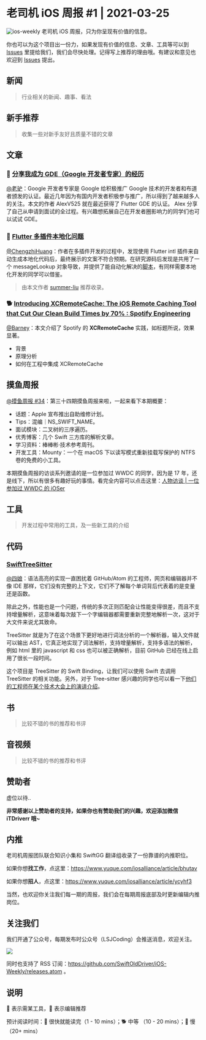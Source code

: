 # 老司机 iOS 周报 #1 | 2021-03-25

![ios-weekly](https://github.com/SwiftOldDriver/iOS-Weekly/blob/master/assets/ios-weekly.png?raw=true)
老司机 iOS 周报，只为你呈现有价值的信息。

你也可以为这个项目出一份力，如果发现有价值的信息、文章、工具等可以到 [Issues](https://github.com/SwiftOldDriver/iOS-Weekly/issues) 里提给我们，我们会尽快处理。记得写上推荐的理由哦。有建议和意见也欢迎到 [Issues](https://github.com/SwiftOldDriver/iOS-Weekly/issues) 提出。

## 新闻

> 行业相关的新闻、趣事、看法

## 新手推荐

> 收集一些对新手友好且质量不错的文章

## 文章

### 🐎 [分享我成为 GDE（Google 开发者专家）的经历](https://mp.weixin.qq.com/s/14TpW7-EqZ_6XO1vYRnhiQ)

[@老驴](https://weibo.com/u/6090610445)：Google 开发者专家是 Google 给积极推广 Google 技术的开发者和布道者颁发的认证。最近几年因为有国内开发者积极参与推广，所以得到了越来越多人的关注。本文的作者 AlexV525 就在最近获得了 Flutter GDE 的认证。 Alex 分享了自己从申请到面试的全过程。有兴趣想拓展自己在开发者圈影响力的同学们也可以试试 GDE。

### 🐎 [Flutter 多插件本地化问题](https://mp.weixin.qq.com/s?__biz=Mzg4MjU2Mzc1MQ==&mid=2247486934&idx=1&sn=b1f809e93ffcf0ab051b0862c1f8eb03&chksm=cf55821ef8220b085333ffc8622f17cdec599bf53c0b95cfe1a50f901b85d778316a1feb7e39&token=290590453&lang=zh_CN#rd)

[@ChengzhiHuang](https://github.com/ChengzhiHuang)：作者在多插件开发的过程中，发现使用 Flutter intl 插件来自动生成本地化代码后，最终展示的文案不符合预期。在研究源码后发现是共用了一个 messageLookup 对象导致，并提供了能自动化解决的[脚本](https://github.com/silan-liu/flutter_app_localization/blob/main/scripts/intl.rb)，有同样需要本地化开发的同学可以借鉴。

> 由本文作者 [summer-liu](https://https://github.com/silan-liu) 推荐收录。

### 🐕 [Introducing XCRemoteCache: The iOS Remote Caching Tool that Cut Our Clean Build Times by 70% : Spotify Engineering](https://engineering.atspotify.com/2021/11/16/introducing-xcremotecache-the-ios-remote-caching-tool-that-cut-our-clean-build-times-by-70/)

[@Barney](https://github.com/BarneyZhaoooo)：本文介绍了 Spotify 的 **XCRemoteCache** 实践，如标题所说，效果显著。

- 背景
- 原理分析
- 如何在工程中集成  XCRemoteCache

## 摸鱼周报

[@摸鱼周报 #34](https://mp.weixin.qq.com/s/P0HjLDCIM3T-hAgQFjO1mg)：第三十四期摸鱼周报来啦，一起来看下本期概要：

* 话题：Apple 宣布推出自助维修计划。
* Tips：混编｜NS_SWIFT_NAME。
* 面试模块：二叉树的三序遍历。
* 优秀博客：几个 Swift 三方库的解析文章。
* 学习资料：棒棒彬·技术参考周刊。
* 开发工具：Mounty：一个在 macOS 下以读写模式重新挂载写保护的 NTFS 卷的免费的小工具。

本期摸鱼周报的访谈系列邀请的是一位参加过 WWDC 的同学，因为是 17 年，还是线下，所以有很多有趣好玩的事情。看完全内容可以点击这里：[人物访谈 | 一位参加过 WWDC 的 iOSer](https://mp.weixin.qq.com/s/5Z8n2bFPbZlG3R0MgqdGDQ)

## 工具

> 开发过程中常用的工具，及一些新工具的介绍

## 代码

### [SwiftTreeSitter](https://github.com/ChimeHQ/SwiftTreeSitter)

[@四娘](https://kemchenj.github.io)：语法高亮的实现一直困扰着 GitHub/Atom 的工程师，网页和编辑器并不像 IDE 那样，它们没有完整的上下文，它们不了解每个单词背后代表着的是变量还是函数。

除此之外，性能也是一个问题，传统的多次正则匹配会让性能变得很差，而且不支持增量解析，这意味着每次敲下一个字编辑器都需要重新完整地解析一次，这对于大文件来说尤其致命。

TreeSitter 就是为了在这个场景下更好地进行词法分析的一个解析器，输入文件就可以输出 AST，它真正地实现了词法解析，支持增量解析，支持多语法的解析，例如 html 里的 javascript 和 css 也可以被正确解析，目前 GitHub 已经在线上启用了很长一段时间。

这个项目是 TreeSitter 的 Swift Binding，让我们可以使用 Swift 去调用 TreeSitter 的相关功能。另外，对于 Tree-sitter 感兴趣的同学也可以看一下[他们的工程师在某个技术大会上的演讲介绍](https://www.youtube.com/watch?v=Jes3bD6P0To)。

## 书

> 比较不错的书的推荐和书评

## 音视频

> 比较不错的书的推荐和书评

## 赞助者

虚位以待..

**非常感谢以上赞助者的支持，如果你也有赞助我们的兴趣，欢迎添加微信 iTDriverr 哦~**

## 内推

老司机周报团队联合知识小集和 SwiftGG 翻译组收录了一份靠谱的内推职位。

如果你想**找工作**，点这里：https://www.yuque.com/iosalliance/article/bhutav

如果你想**招人**，点这里：https://www.yuque.com/iosalliance/article/ycyhf3

当然，也欢迎你关注我们每一期的周报，我们会在每期周报底部及时更新编辑内推岗位。

## 关注我们

我们开通了公众号，每期发布时公众号（LSJCoding）会推送消息，欢迎关注。

![](https://github.com/SwiftOldDriver/iOS-Weekly/blob/master/assets/qrcode_for_wechat.jpg?raw=true)

同时也支持了 RSS 订阅：https://github.com/SwiftOldDriver/iOS-Weekly/releases.atom 。

## 说明

🚧 表示需某工具，🌟 表示编辑推荐

预计阅读时间：🐎 很快就能读完（1 - 10 mins）；🐕 中等 （10 - 20 mins）；🐢 慢（20+ mins）
